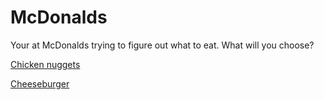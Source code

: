 # McDonalds 
Your at McDonalds trying to figure out what to eat. What will you choose? 

[Chicken nuggets](chicken.md)

[Cheeseburger](cheese.md)